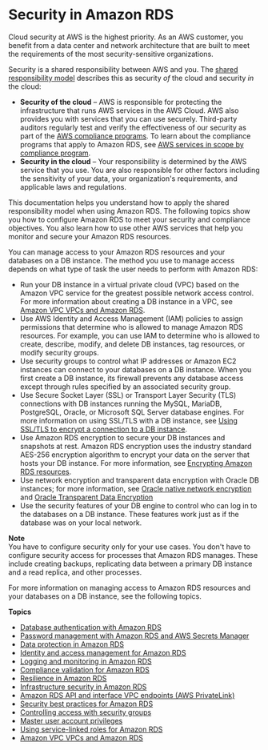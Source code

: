 # Security in Amazon RDS<a name="UsingWithRDS"></a>

Cloud security at AWS is the highest priority\. As an AWS customer, you benefit from a data center and network architecture that are built to meet the requirements of the most security\-sensitive organizations\.

Security is a shared responsibility between AWS and you\. The [shared responsibility model](https://aws.amazon.com/compliance/shared-responsibility-model/) describes this as security *of* the cloud and security *in* the cloud:
+ **Security of the cloud** – AWS is responsible for protecting the infrastructure that runs AWS services in the AWS Cloud\. AWS also provides you with services that you can use securely\. Third\-party auditors regularly test and verify the effectiveness of our security as part of the [AWS compliance programs](https://aws.amazon.com/compliance/programs/)\. To learn about the compliance programs that apply to Amazon RDS, see [AWS services in scope by compliance program](https://aws.amazon.com/compliance/services-in-scope/)\.
+ **Security in the cloud** – Your responsibility is determined by the AWS service that you use\. You are also responsible for other factors including the sensitivity of your data, your organization's requirements, and applicable laws and regulations\. 

This documentation helps you understand how to apply the shared responsibility model when using Amazon RDS\. The following topics show you how to configure Amazon RDS to meet your security and compliance objectives\. You also learn how to use other AWS services that help you monitor and secure your Amazon RDS resources\. 

You can manage access to your Amazon RDS resources and your databases on a DB instance\. The method you use to manage access depends on what type of task the user needs to perform with Amazon RDS: 
+ Run your DB instance in a virtual private cloud \(VPC\) based on the Amazon VPC service for the greatest possible network access control\. For more information about creating a DB instance in a VPC, see [Amazon VPC VPCs and Amazon RDS](USER_VPC.md)\.
+ Use AWS Identity and Access Management \(IAM\) policies to assign permissions that determine who is allowed to manage Amazon RDS resources\. For example, you can use IAM to determine who is allowed to create, describe, modify, and delete DB instances, tag resources, or modify security groups\.
+ Use security groups to control what IP addresses or Amazon EC2 instances can connect to your databases on a DB instance\. When you first create a DB instance, its firewall prevents any database access except through rules specified by an associated security group\. 
+ Use Secure Socket Layer \(SSL\) or Transport Layer Security \(TLS\) connections with DB instances running the MySQL, MariaDB, PostgreSQL, Oracle, or Microsoft SQL Server database engines\. For more information on using SSL/TLS with a DB instance, see [Using SSL/TLS to encrypt a connection to a DB instance](UsingWithRDS.SSL.md)\.
+ Use Amazon RDS encryption to secure your DB instances and snapshots at rest\. Amazon RDS encryption uses the industry standard AES\-256 encryption algorithm to encrypt your data on the server that hosts your DB instance\. For more information, see [Encrypting Amazon RDS resources](Overview.Encryption.md)\.
+ Use network encryption and transparent data encryption with Oracle DB instances; for more information, see [Oracle native network encryption](Appendix.Oracle.Options.NetworkEncryption.md) and [Oracle Transparent Data Encryption](Appendix.Oracle.Options.AdvSecurity.md)
+ Use the security features of your DB engine to control who can log in to the databases on a DB instance\. These features work just as if the database was on your local network\. 

**Note**  
You have to configure security only for your use cases\. You don't have to configure security access for processes that Amazon RDS manages\. These include creating backups, replicating data between a primary DB instance and a read replica, and other processes\.

For more information on managing access to Amazon RDS resources and your databases on a DB instance, see the following topics\.

**Topics**
+ [Database authentication with Amazon RDS](database-authentication.md)
+ [Password management with Amazon RDS and AWS Secrets Manager](rds-secrets-manager.md)
+ [Data protection in Amazon RDS](DataDurability.md)
+ [Identity and access management for Amazon RDS](UsingWithRDS.IAM.md)
+ [Logging and monitoring in Amazon RDS](Overview.LoggingAndMonitoring.md)
+ [Compliance validation for Amazon RDS](RDS-compliance.md)
+ [Resilience in Amazon RDS](disaster-recovery-resiliency.md)
+ [Infrastructure security in Amazon RDS](infrastructure-security.md)
+ [Amazon RDS API and interface VPC endpoints \(AWS PrivateLink\)](vpc-interface-endpoints.md)
+ [Security best practices for Amazon RDS](CHAP_BestPractices.Security.md)
+ [Controlling access with security groups](Overview.RDSSecurityGroups.md)
+ [Master user account privileges](UsingWithRDS.MasterAccounts.md)
+ [Using service\-linked roles for Amazon RDS](UsingWithRDS.IAM.ServiceLinkedRoles.md)
+ [Amazon VPC VPCs and Amazon RDS](USER_VPC.md)